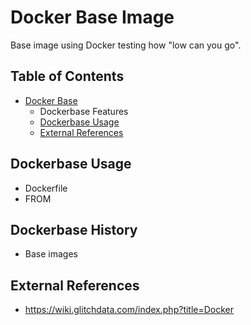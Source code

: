 
# Docker Base Image

Base image using Docker testing how "low can you go".

## Table of Contents
- [Docker Base](#dockerbase-history) 
  - Dockerbase Features
  - [Dockerbase Usage](#dockerbase-usage)
  - [External References](#external-references)

## Dockerbase Usage
- Dockerfile
- FROM


## Dockerbase History
- Base images


## External References
* https://wiki.glitchdata.com/index.php?title=Docker



